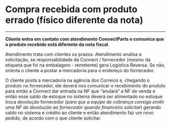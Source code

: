 # Compra recebida com produto errado (físico diferente da nota) 

---

**Cliente entra em contato com atendimento ConnectParts e comunica que o produto recebido está diferente da nota fiscal**. 

Atendimento trata com clientes os prazos. Atendimento analisa a solicitação, se responsabilidade da Connect / fornecedor (mesmo da etiqueta que foi na embalagem - remetente) gera Logística Reversa. Se não, orienta o cliente a postar a mercadoria para o endereço do fornecedor.

O cliente posta a mercadoria na agência dos Correios e, chegando o produto no fornecedor, ele deverá nos comunicar o recebimento do produto para então a Connect dar entrada na NF que “anulará” a NF de venda e então esse saldo de estoque no sistema deverá ser alimentado no estoque troca devolução fornecedor (_para que a equipe de cobrança consiga emitir uma NF de devolução ao fornecedor quando financeiro solicitar_) gerando saldo no sistema e crédito ao cliente e então atendimento faz um novo pedido, de acordo com o que cliente solicitar.